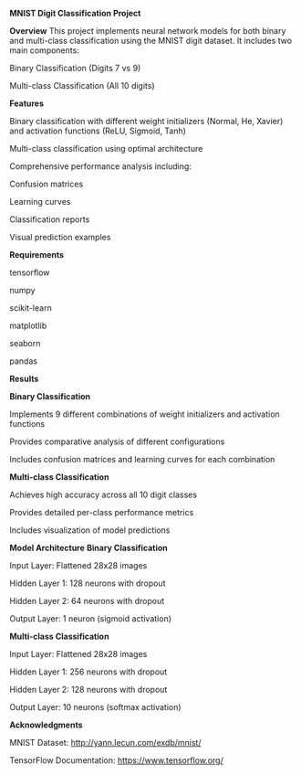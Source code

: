 **MNIST Digit Classification Project**


**Overview**
This project implements neural network models for both binary and multi-class classification using the MNIST digit dataset. It includes two main components:

Binary Classification (Digits 7 vs 9)

Multi-class Classification (All 10 digits)

**Features**

Binary classification with different weight initializers (Normal, He, Xavier) and activation functions (ReLU, Sigmoid, Tanh)

Multi-class classification using optimal architecture

Comprehensive performance analysis including:

Confusion matrices

Learning curves

Classification reports

Visual prediction examples

**Requirements**

tensorflow

numpy

scikit-learn

matplotlib

seaborn

pandas

**Results**

**Binary Classification**

Implements 9 different combinations of weight initializers and activation functions

Provides comparative analysis of different configurations

Includes confusion matrices and learning curves for each combination

**Multi-class Classification**

Achieves high accuracy across all 10 digit classes

Provides detailed per-class performance metrics

Includes visualization of model predictions

**Model Architecture**
**Binary Classification**

Input Layer: Flattened 28x28 images

Hidden Layer 1: 128 neurons with dropout

Hidden Layer 2: 64 neurons with dropout

Output Layer: 1 neuron (sigmoid activation)

**Multi-class Classification**

Input Layer: Flattened 28x28 images

Hidden Layer 1: 256 neurons with dropout

Hidden Layer 2: 128 neurons with dropout

Output Layer: 10 neurons (softmax activation)


**Acknowledgments**

MNIST Dataset: http://yann.lecun.com/exdb/mnist/

TensorFlow Documentation: https://www.tensorflow.org/

